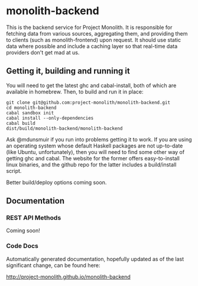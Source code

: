 # monolith-backend

This is the backend service for Project Monolith. It is responsible for
fetching data from various sources, aggregating them, and providing them to
clients (such as monolith-frontend) upon request. It should use static data
where possible and include a caching layer so that real-time data providers
don't get mad at us.

## Getting it, building and running it

You will need to get the latest ghc and cabal-install, both of which are 
available in homebrew. Then, to build and run it in place:

    git clone git@github.com:project-monolith/monolith-backend.git
    cd monolith-backend
    cabal sandbox init
    cabal install --only-dependencies
    cabal build
    dist/build/monolith-backend/monolith-backend

Ask @mdunsmuir if you run into problems getting it to work. If you are using
an operating system whose default Haskell packages are not up-to-date (like
Ubuntu, unfortunately), then you will need to find some other way of getting
ghc and cabal. The website for the former offers easy-to-install linux
binaries, and the github repo for the latter includes a build/install script.

Better build/deploy options coming soon.

## Documentation

### REST API Methods

Coming soon!

### Code Docs

Automatically generated documentation, hopefully updated as of the last significant change, can be found here:

http://project-monolith.github.io/monolith-backend
